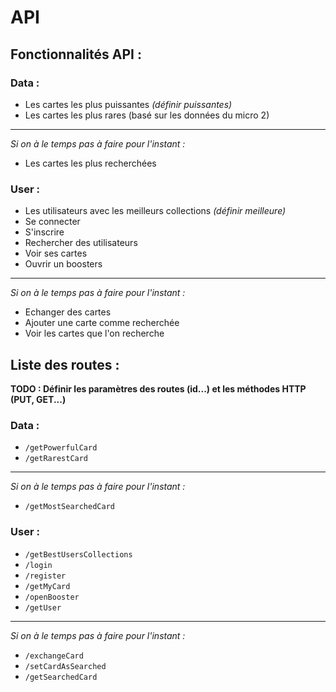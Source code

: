 # API

## Fonctionnalités API :

### Data :

- Les cartes les plus puissantes *(définir puissantes)*
- Les cartes les plus rares (basé sur les données du micro 2)
- ---
*Si on à le temps pas à faire pour l'instant :*
- Les cartes les plus recherchées


### User :

- Les utilisateurs avec les meilleurs collections *(définir meilleure)*
- Se connecter
- S'inscrire
- Rechercher des utilisateurs
- Voir ses cartes
- Ouvrir un boosters
---
*Si on à le temps pas à faire pour l'instant :*
- Echanger des cartes
- Ajouter une carte comme recherchée
- Voir les cartes que l'on recherche

## Liste des routes :

**TODO : Définir les paramètres des routes (id...) et les méthodes HTTP (PUT, GET...)**

### Data :

- `/getPowerfulCard`
- `/getRarestCard`
---
*Si on à le temps pas à faire pour l'instant :*
- `/getMostSearchedCard`

### User :

- `/getBestUsersCollections`
- `/login`
- `/register`
- `/getMyCard`
- `/openBooster`
- `/getUser`
---
*Si on à le temps pas à faire pour l'instant :*
- `/exchangeCard`
- `/setCardAsSearched`
- `/getSearchedCard`